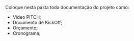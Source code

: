 Coloque nesta pasta toda documentação do projeto como:
- Vídeo PITCH;
- Documento de KickOff;
- Orçamento;
- Cronograma;
